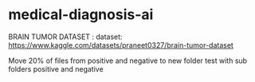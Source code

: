 # medical-diagnosis-ai


BRAIN TUMOR DATASET : 
dataset: https://www.kaggle.com/datasets/praneet0327/brain-tumor-dataset

Move 20% of files from positive and negative to new folder test with sub folders positive and negative
